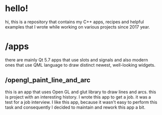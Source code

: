 # hello!
hi, this is a repository that contains my C++ apps, recipes and helpful examples that I wrote while working on various projects since 2017 year.

# /apps
there are mainly Qt 5.7 apps that use slots and signals and also modern ones that use QML language to draw distinct newest, well-looking widgets.

## /opengl_paint_line_and_arc
this is an app that uses Open GL and glut library to draw lines and arcs. this is project with an interesting history. I wrote this app to get a job. it was a test for a job interview. I like this app, because it wasn't easy to perform this task and consequently I decided to maintain and rework this app a bit.
